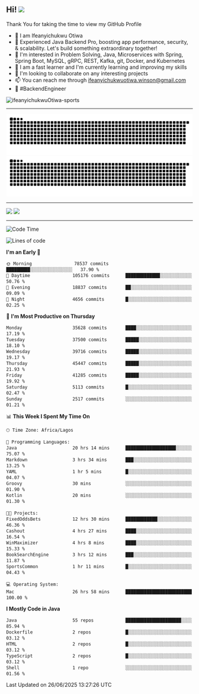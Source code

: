 <!-- BLOG-POST-LIST:START --><!-- BLOG-POST-LIST:END -->

## Hi! <img src="https://media.giphy.com/media/hvRJCLFzcasrR4ia7z/giphy.gif" width="4%"> 

Thank You for taking the time to view my GitHub Profile

- 👋 I am Ifeanyichukwu Otiwa
- 🚀 Experienced Java Backend Pro, boosting app performance, security, & scalability. Let's build something extraordinary together!
- 👀 I'm interested in Problem Solving, Java, Microservices with Spring, Spring Boot, MySQL, gRPC, REST, Kafka, git, Docker, and Kubernetes
- 🌱 I am a fast learner and I'm currently learning and improving my skills
- 💞️ I'm looking to collaborate on any interesting projects
- 📫 You can reach me through ifeanyichukwuotiwa.winson@gmail.com
- 🚀 #BackendEngineer

<p align="left" marginTop="10px"> <img src="https://komarev.com/ghpvc/?username=ifeanyichukwuOtiwa-sports&label=Profile%20views&color=0e75b6&style=for-the-badge" alt="ifeanyichukwuOtiwa-sports" /> </p>

***

<!--🐍📈SNAKEGRAPH / 🌐WEBSITE: https://github.com/Platane/snk -->
![github contribution grid snake animation](https://raw.githubusercontent.com/ifeanyichukwuOtiwa-sports/ifeanyichukwuOtiwa-sports/output/github-contribution-grid-snake-dark.svg#gh-dark-mode-only)![github contribution grid snake animation](https://raw.githubusercontent.com/ifeanyichukwuOtiwa-sports/ifeanyichukwuOtiwa-sports/output/github-contribution-grid-snake.svg#gh-light-mode-only)

***

<p float="left">
  <img float="left" src="https://github-readme-stats.vercel.app/api?username=ifeanyichukwuOtiwa-sports&count_private=true&include_all_commits=true&theme=react&show_icons=true" />
  <img float="right" src="https://github-readme-stats.vercel.app/api/top-langs/?username=ifeanyichukwuOtiwa-sports&layout=compact&show_icons=true&theme=react" /> 
</p>

***



<!--START_SECTION:waka-->
![Code Time](http://img.shields.io/badge/Code%20Time-3%2C880%20hrs%2021%20mins-blue)

![Lines of code](https://img.shields.io/badge/From%20Hello%20World%20I%27ve%20Written-55.4%20million%20lines%20of%20code-blue)

**I'm an Early 🐤** 

```text
🌞 Morning                78537 commits       █████████░░░░░░░░░░░░░░░░   37.90 % 
🌆 Daytime                105176 commits      █████████████░░░░░░░░░░░░   50.76 % 
🌃 Evening                18837 commits       ██░░░░░░░░░░░░░░░░░░░░░░░   09.09 % 
🌙 Night                  4656 commits        █░░░░░░░░░░░░░░░░░░░░░░░░   02.25 % 
```
📅 **I'm Most Productive on Thursday** 

```text
Monday                   35628 commits       ████░░░░░░░░░░░░░░░░░░░░░   17.19 % 
Tuesday                  37500 commits       █████░░░░░░░░░░░░░░░░░░░░   18.10 % 
Wednesday                39716 commits       █████░░░░░░░░░░░░░░░░░░░░   19.17 % 
Thursday                 45447 commits       █████░░░░░░░░░░░░░░░░░░░░   21.93 % 
Friday                   41285 commits       █████░░░░░░░░░░░░░░░░░░░░   19.92 % 
Saturday                 5113 commits        █░░░░░░░░░░░░░░░░░░░░░░░░   02.47 % 
Sunday                   2517 commits        ░░░░░░░░░░░░░░░░░░░░░░░░░   01.21 % 
```


📊 **This Week I Spent My Time On** 

```text
🕑︎ Time Zone: Africa/Lagos

💬 Programming Languages: 
Java                     20 hrs 14 mins      ███████████████████░░░░░░   75.07 % 
Markdown                 3 hrs 34 mins       ███░░░░░░░░░░░░░░░░░░░░░░   13.25 % 
YAML                     1 hr 5 mins         █░░░░░░░░░░░░░░░░░░░░░░░░   04.07 % 
Groovy                   30 mins             ░░░░░░░░░░░░░░░░░░░░░░░░░   01.90 % 
Kotlin                   20 mins             ░░░░░░░░░░░░░░░░░░░░░░░░░   01.30 % 

🐱‍💻 Projects: 
FixedOddsBets            12 hrs 30 mins      ████████████░░░░░░░░░░░░░   46.36 % 
Cashout                  4 hrs 27 mins       ████░░░░░░░░░░░░░░░░░░░░░   16.54 % 
WinMaximizer             4 hrs 8 mins        ████░░░░░░░░░░░░░░░░░░░░░   15.33 % 
BookSearchEngine         3 hrs 12 mins       ███░░░░░░░░░░░░░░░░░░░░░░   11.87 % 
SportsCommon             1 hr 11 mins        █░░░░░░░░░░░░░░░░░░░░░░░░   04.43 % 

💻 Operating System: 
Mac                      26 hrs 58 mins      █████████████████████████   100.00 % 
```

**I Mostly Code in Java** 

```text
Java                     55 repos            █████████████████████░░░░   85.94 % 
Dockerfile               2 repos             █░░░░░░░░░░░░░░░░░░░░░░░░   03.12 % 
HTML                     2 repos             █░░░░░░░░░░░░░░░░░░░░░░░░   03.12 % 
TypeScript               2 repos             █░░░░░░░░░░░░░░░░░░░░░░░░   03.12 % 
Shell                    1 repo              ░░░░░░░░░░░░░░░░░░░░░░░░░   01.56 % 
```




 Last Updated on 26/06/2025 13:27:26 UTC
<!--END_SECTION:waka-->

<!--
<p align="center">
![trophy](https://github-profile-trophy.vercel.app/?username=ifeanyichukwuOtiwa-sports&theme=onedark) (https://github.com/ryo-ma/github-profile-trophy)
</p>
-->

<!---
ifeanyi-otiwa/ifeanyi-otiwa is a ✨ special ✨ repository because its `README.md` (this file) appears on your GitHub profile.
You can click the Preview link to take a look at your changes.
--->
